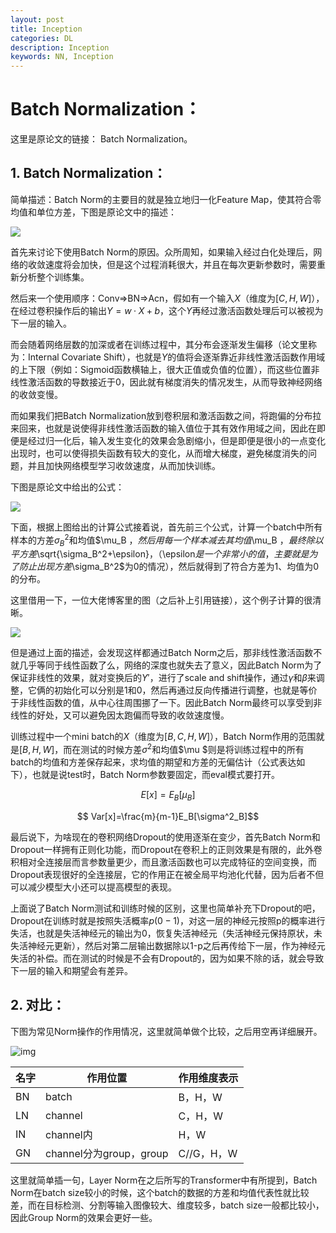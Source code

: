 ```yaml
---
layout: post
title: Inception
categories: DL
description: Inception
keywords: NN, Inception
---
```


# Batch Normalization：

这里是原论文的链接： <a url="https://proceedings.mlr.press/v37/ioffe15.pdf">Batch Normalization</a>。

## 1. Batch Normalization：

简单描述：Batch Norm的主要目的就是独立地归一化Feature Map，使其符合零均值和单位方差，下图是原论文中的描述：

![](https://s2.loli.net/2021/12/18/xyz4oO2lrXc7k3S.png)

首先来讨论下使用Batch Norm的原因。众所周知，如果输入经过白化处理后，网络的收敛速度将会加快，但是这个过程消耗很大，并且在每次更新参数时，需要重新分析整个训练集。

然后来一个使用顺序：Conv=>BN=>Acn，假如有一个输入$X$（维度为$[C,H,W]$），在经过卷积操作后的输出$Y=w·X+b$，这个$Y$再经过激活函数处理后可以被视为下一层的输入。

而会随着网络层数的加深或者在训练过程中，其分布会逐渐发生偏移（论文里称为：Internal Covariate Shift），也就是$Y$的值将会逐渐靠近非线性激活函数作用域的上下限（例如：Sigmoid函数横轴上，很大正值或负值的位置），而这些位置非线性激活函数的导数接近于0，因此就有梯度消失的情况发生，从而导致神经网络的收敛变慢。

而如果我们把Batch Normalization放到卷积层和激活函数之间，将跑偏的分布拉来回来，也就是说使得非线性激活函数的输入值位于其有效作用域之间，因此在即便是经过归一化后，输入发生变化的效果会急剧缩小，但是即便是很小的一点变化出现时，也可以使得损失函数有较大的变化，从而增大梯度，避免梯度消失的问题，并且加快网络模型学习收敛速度，从而加快训练。

下图是原论文中给出的公式：

![](https://s2.loli.net/2021/12/18/wu1jbPoRMKa3nsW.png)

下面，根据上图给出的计算公式接着说，首先前三个公式，计算一个batch中所有样本的方差$\sigma_B^2$和均值$\mu_B $，然后用每一个样本减去其均值$\mu_B $，最终除以平方差$\sqrt{\sigma_B^2+\epsilon}$，（$\epsilon$是一个非常小的值，主要就是为了防止出现方差$\sigma_B^2$为0的情况），然后就得到了符合方差为1、均值为0的分布。

这里借用一下，一位大佬博客里的图（之后补上引用链接），这个例子计算的很清晰。

![](https://s2.loli.net/2021/12/18/Elk25SFp3WqObcC.jpg)

但是通过上面的描述，会发现这样都通过Batch Norm之后，那非线性激活函数不就几乎等同于线性函数了么，网络的深度也就失去了意义，因此Batch Norm为了保证非线性的效果，就对变换后的$Y'$，进行了scale and shift操作，通过$\gamma$和$\beta$来调整，它俩的初始化可以分别是1和0，然后再通过反向传播进行调整，也就是等价于非线性函数的值，从中心往周围挪了一下。因此Batch Norm最终可以享受到非线性的好处，又可以避免因太跑偏而导致的收敛速度慢。

训练过程中一个mini batch的$X$（维度为$[B,C,H,W]$），Batch Norm作用的范围就是$[B,H,W]$，而在测试的时候方差$\sigma^2$和均值$\mu $则是将训练过程中的所有batch的均值和方差保存起来，求均值的期望和方差的无偏估计（公式表达如下），也就是说test时，Batch Norm参数要固定，而eval模式要打开。

$$ E[x]=E_B[\mu_B]$$

$$ Var[x]=\frac{m}{m-1}E_B[\sigma^2_B]$$

最后说下，为啥现在的卷积网络Dropout的使用逐渐在变少，首先Batch Norm和Dropout一样拥有正则化功能，而Dropout在卷积上的正则效果是有限的，此外卷积相对全连接层而言参数量更少，而且激活函数也可以完成特征的空间变换，而Dropout表现很好的全连接层，它的作用正在被全局平均池化代替，因为后者不但可以减少模型大小还可以提高模型的表现。

上面说了Batch Norm测试和训练时候的区别，这里也简单补充下Dropout的吧，Dropout在训练时就是按照失活概率$p(0-1)$，对这一层的神经元按照p的概率进行失活，也就是失活神经元的输出为0，恢复失活神经元（失活神经元保持原状，未失活神经元更新），然后对第二层输出数据除以1-p之后再传给下一层，作为神经元失活的补偿。而在测试的时候是不会有Dropout的，因为如果不除的话，就会导致下一层的输入和期望会有差异。

## 2. 对比：

下图为常见Norm操作的作用情况，这里就简单做个比较，之后用空再详细展开。

![img](https://s2.loli.net/2021/12/28/7hOQ3iY6DFEtUKZ.png)



| 名字 | 作用位置                | 作用维度表示 |
| ---- | ----------------------- | ------------ |
| BN   | batch                   | B，H，W      |
| LN   | channel                 | C，H，W      |
| IN   | channel内               | H，W         |
| GN   | channel分为group，group | C//G，H，W   |

这里就简单插一句，Layer Norm在之后所写的Transformer中有所提到，Batch Norm在batch size较小的时候，这个batch的数据的方差和均值代表性就比较差，而在目标检测、分割等输入图像较大、维度较多，batch size一般都比较小，因此Group Norm的效果会更好一些。





